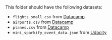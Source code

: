 This folder should have the following datasets:

- `flights_small.csv` from [Datacamp](https://app.datacamp.com/learn/courses/introduction-to-pyspark)
- `airports.csv` from [Datacamp](https://app.datacamp.com/learn/courses/introduction-to-pyspark)
- `planes.csv` from [Datacamp](https://app.datacamp.com/learn/courses/introduction-to-pyspark)
- `mini_sparkify_event_data.json` from [Udacity](https://www.udacity.com/course/learn-spark-at-udacity--ud2002)
